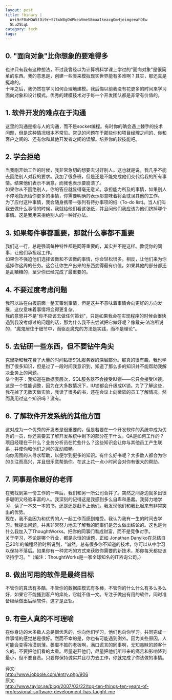 ```yaml
--- 
layout: post
title: !binary |
  W+i9rF0xMOW5tOi9r+S7tuW8gOWPkeaVmeS8muaIkeacgOmHjeimgeeahDEw
  5Lu25LqL
category: tech
tags:
---
```

## 0. "面向对象"比你想象的要难得多
也许只有我有这种想法，不过我曾经以为计算机科学课上学过的"面向对象"是很简单的东西。我的意思是，创建一些类来模拟现实世界能有多难啊？其实，那还真是挺难的。  
十年之后，我仍然在学习如何合理地建模。我后悔以前我没有花更多的时间来学习面向对象和设计模式。优秀的建模技术对于每一个开发团队都是非常有价值的。  

## 1. 软件开发的难点在于沟通
这里的沟通是指与人的沟通，而不是socket编程。有时你的确会遇上棘手的技术问题，但是这种情况根本不常见。常见的问题在于那些你和项目经理之间的、你和客户之间的、还有你和其他开发者之间的误解。培养你的软技能吧。

## 2. 学会拒绝
当我刚开始工作的时候，我非常急切的想要去讨好别人。这也就是说，我几乎不能去回绝别人对我的要求。我加了很多班，但是还是不能完成他们交代给我的所有事情。结果他们表示不满意，而我也表示要崩溃了。  
如果你从不回绝别人，你的答应就显得毫无意义。承担能力所及的事情，如果别人不停地指派给你更多的事情，你需要明确的表示那意味着将会耽误其他的工作。  
为了应付这种事情，我会随身携带一张列有待办事项的纸（To-do list)。当人们叫我去做什么事情的时候，我就给他们看这张纸，并且问他们我应该为他们挤掉哪个事情。这是我用来拒绝别人的一种好办法。

## 3. 如果每件事都重要，那就什么事都不重要
我们这一行，总是强调每种特性都是同等重要的，其实并不是这样。敦促你的同事，让他们承担起工作。  
如果你不强迫他们选择该做和不该做的事情，你会轻松很多。相反，让他们来为你选择你这周的任务。这会让你生产出来的东西变得最有价值。如果其他的部分都还是乱糟糟的，至少你已经完成了最重要的。

## 4. 不要过度考虑问题
我可以站在白板前面一整天策划事情，但是这并不意味着事情会向更好的方向发展，这仅意味着事情将变得更复杂。  
我的意思并不是"你不应该去做任何策划"，只是如果我会在实现程序的时候会很快遇到我没考虑过的问题的话，那为什么我不去尝试把它做好呢？像戴夫·法洛所说的，"魔鬼居住于细节中，而驱走魔鬼的方法是实践，而不是理论"。

## 5. 去钻研一些东西，但不要钻牛角尖
克里斯和我花费了大量的时间钻研SQL服务器的深层部分。那真的很有趣，我也学到了很多知识，但是过了一段时间我意识到，知道了那么多的知识并不能帮助我解决业务上的问题。  
举个例子：我知道在数据表层次，SQL服务器不会接受IU锁&mdash;&mdash;它只会接受IX锁。这是一个性能调整，因为在大多数情况下，IU锁都会升级成IX锁。为了了解这些，我花掉了无数天做实验，我读了很多的书，还在会议上向微软的员工了解情况。然而我用过这个知识吗？没有。

## 6. 了解软件开发系统的其他方面
这对成为一个优秀的开发者是很重要的，但是若要在一个开发软件的系统中成为优秀的一员，你还需要去了解开发系统中剩下的部分在干什么。QA是如何工作的？项目经理在干什么？业务分析员在忙些什么？这些知识会让你与其他员工产生联系，并使你和他们之间的互动顺畅。  
向你周围的人寻求帮助，以便学到更多的知识。有什么好书呢？大多数人都会为你的关注而高兴，并且很乐意帮助你。在这上花一点小时间会对你有很大的帮助。

## 7. 同事是你最好的老师
在我找到第一份工作的一年后，我们和另一所公司合并了。突然之间身边就多出很多聪明又经验丰富的人。我深刻的记得这是我感到多么自卑和愚蠢。我努力地学习，读了一本又一本的书，还是还是赶不上他们。我发现他们和我比起来有非常突出的优势。  
现在，我不会因为和优秀的人一起工作而感到难受。我认为我有一生的时间去学习。我提出问题，并且非常努力地去了解我的同事们是怎么做出结论的。这也是为什么我加入了ThoughtWorks。把你的同事们看成财富，而不是竞争对手。  
关于学习，不论是哪个行业，都是永恒的话题，正如 Jonathan Danylko在总结自己20年的编程经验时所说到，"诚然，总有很多你不知道的技术，你可以从中学习以保持不落后。如果你有一种灵巧的方式来获取你需要的新技术，那你每天都应该坚持学习。"（编注：ThoughtWorks是一家全球知名的IT咨询公司。）

## 8. 做出可用的软件是最终目标
不管你的算法有多酷，不管你的数据库模式有多棒，不管你的什么什么有多么多么好，如果它不能搔到客户的痒处，它就不值一文。专注于做出有用的软件，同时准备继续做出后续软件，这才是正轨。

## 9. 有些人真的不可理喻
在你身边的大多数人总是很优秀的，你向他们学习，他们也向你学习。共同完成一件事情的感觉总是很好。然而不幸的是，你也有可能遇到例外。因为某些原因，人可能会变得冷漠刻薄。萎靡不振的老板啊，满口谎言的同事啊，无知愚昧的顾客什么的。不要把他们看的太重。尽量避开他们，尽量把他们所带来的痛苦和影响降到最小，但不要自责。只要你保持诚实并且尽力去工作，你就完成了你该做的事情。

译文:  
<http://www.jobbole.com/entry.php/906>  
原文:  
<http://www.taylor.se/blog/2007/03/22/top-ten-things-ten-years-of-professional-software-development-has-taught-me>
